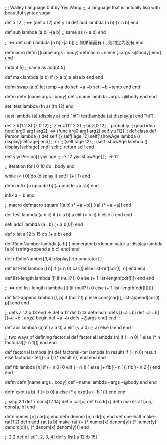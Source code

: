 ;;; Walley Language 0.4 by Yiyi Wang
;;; a language that is actually lisp with beautiful syntax sugar

def x 12  ;; <=> (def x 12)
def y 16
def add lambda (a b)
    (+ a b)
end

def sub lambda (a b)
    -[a b]  ;; same as (- a b)
end

;; <=>
def sub (lambda [a b]
            -[a b])
;; 如果前面有 ( , 则判定为没有 end


defmacro defm 
    [(name args . body)
     defmacro ~name
        [~args ~@body]
     end]
end 


(add 4 5) ;; same as add[4 5]

def max lambda (a b)
    if (> a b)
        a
    else
        b
    end
end

defm swap (a b)
    let temp ~a do
        set! ~a ~b
        set! ~b ~temp
    end
end


defm defn (name args . body)
    def ~name lambda ~args ~@body end
end

set! test lambda (fn a)
    (fn 12)
end

(test lambda (a) (display a) end
      "hi")
test[lambda (a) display[a] end
    "hi"]

def z #(1 2 3)
(z 0 12) ;; z => #(12 2 3)
;; or z[0 12]... probably
;; good idea func[arg0 arg1 arg2]. <=> (func arg0 arg1 arg2)
set! y z[12]
;; def class
def Person lambda ()
    def self {}
    self['age 12]
    self['showAge lambda () display[self:age] end]
    ;; or
    ;; (self :age 12)
    ;; (self :showAge lambda () display[self:age] end)
    self ;; return self
end

def yiyi Person[]
yiyi:age ;; =? 12
yiyi:showAge[] ;; => 12

;; iteration
for i 0 10 do
    . body
end

while (< i 0) do
    (display i)
    set! i (+ i 1)
end

defm infix [a opcode b]
    (~opcode ~a ~b)
end

infix a + b end

;; macro
defmacro square 
    [(a b) (* ~a ~b)]
    [(a) (* ~a ~a)]
end

def test lambda (a b c)
    if (> a b) 
        a 
    elif (> b c)
        b 
    else 
        c
    end
end 

set! add1
    lambda (a . b)
        (+ a b[0])
    end

def x 
    let a 12
        b 15 do 
      (+ a b) 
    end

def RatioNumber lambda [a b]
    {:numerator b
     :denominator a 
     :display lambda [a b] (string-append a b c) end} 
end  

def r RatioNumber[3,4]
display[ r[:numerator] ]

def list-ref lambda [l n]
    if (= n 0)
        car[l]
    else
        list-ref[cdr[l], n]
    end
end 

def list-length lambda [l]
    if (null? l)
        0
    else 
        (+ 1 list-length[cdr[l]])
    end
end

;; <=>
def list-length (lambda [l]
    (if (null? l)
        0
    else
        (+ 1 list-length[cdr[l]])))

def list-append lambda [l, p]
    if (null? l)
        p 
    else
        cons[car[l], 
             list-append[cdr(l), p]]
    end
end

;; defs a 12 b 13 end => def a 12 def b 13 
defmacro defs
    [(~a ~b) def ~a ~b]
    [(~a ~b . args)
        begin def ~a ~b 
              defs ~@args
        end]
end  

def abs lambda (a)
    if (> a 0)
        a 
    elif (< a 0)
        (- a)
    else 
        0 
    end
end

;; two ways of defining factorial
def factorial lambda (n)
    if (= n 0)
        1 
    else
        (* n factorial[(- n 1)])
    end
end

def factorial lambda (n)
    def factorial-iter lambda (n result)
        if (= n 0)
            result 
        else 
            factorial-iter[(- n 1)
                           (* result n)]
        end
    end
end

def fib lambda [n]
    if (= n 0)
        0
    elif (= n 1)
        1
    else
        (+  fib[(- n 1)]
            fib[(- n 2)])
    end 
end 

defm defn [name args . body]
    def ~name lambda ~args 
        ~@body end
end 

defn expt (a b)
    if (= b 0)
        a 
    else 
        (* a expt[a (- b 1)])
    end
end


;; sicp 2.1
def x cons[12 14]
def n car[x]
def b cdr[x]
defn make-rat [a b]
    cons[a, b]
end

defn numer [n] car[n] end
defn denom [n] cdr[n] end
def one-half make-rat[1 2]
defn add-rat [a b] 
    make-rat[(+ (* numer[x] denom[y])
                (* numer[y] denom[x])), 
             (* denom[x] denom[y])]
end

;; 2.2
def x list[1, 2, 3, 4]
def y list[:a 12 :b 15]












